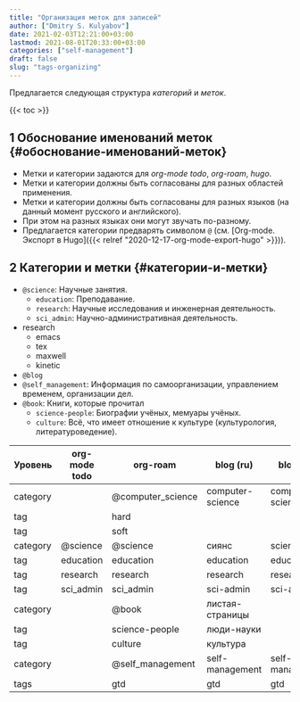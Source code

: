 ```yaml
---
title: "Организация меток для записей"
author: ["Dmitry S. Kulyabov"]
date: 2021-02-03T12:21:00+03:00
lastmod: 2021-08-01T20:33:00+03:00
categories: ["self-management"]
draft: false
slug: "tags-organizing"
---
```


Предлагается следующая структура _категорий_ и _меток_.

<!--more-->

{{< toc >}}


## <span class="section-num">1</span> Обоснование именований меток {#обоснование-именований-меток}

-   Метки и категории задаются для _org-mode todo_, _org-roam_, _hugo_.
-   Метки и категории должны быть согласованы для разных областей применения.
-   Метки и категории должны быть согласованы для разных языков (на данный момент русского и английского).
-   При этом на разных языках они могут звучать по-разному.
-   Предлагается категории предварять символом `@` (см. [Org-mode. Экспорт в Hugo]({{< relref "2020-12-17-org-mode-export-hugo" >}})).


## <span class="section-num">2</span> Категории и метки {#категории-и-метки}

-   `@science`: Научные занятия.
    -   `education`: Преподавание.
    -   `research`: Научные исследования и инженерная деятельность.
    -   `sci_admin`: Научно-административная деятельность.
-   research
    -   emacs
    -   tex
    -   maxwell
    -   kinetic
-   `@blog`
-   `@self_management`: Информация по самоорганизации, управлением временем, организации дел.
-   `@book`: Книги, которые прочитал
    -   `science-people`: Биографии учёных, мемуары учёных.
    -   `culture`: Всё, что имеет отношение к культуре (культурология, литературоведение).

| Уровень  | org-mode todo | org-roam           | blog (ru)        | blog (en)        |
|----------|---------------|--------------------|------------------|------------------|
| category |               | @computer\_science | computer-science | computer-science |
| tag      |               | hard               |                  |                  |
| tag      |               | soft               |                  |                  |
| category | @science      | @science           | сиянс            | science          |
| tag      | education     | education          | education        | education        |
| tag      | research      | research           | research         | research         |
| tag      | sci\_admin    | sci\_admin         | sci-admin        | sci-admin        |
| category |               | @book              | листая-страницы  |                  |
| tag      |               | science-people     | люди-науки       |                  |
| tag      |               | culture            | культура         |                  |
| category |               | @self\_management  | self-management  | self-management  |
| tags     |               | gtd                | gtd              | gtd              |
